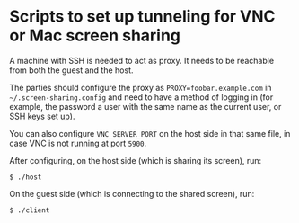 # Scripts to set up tunneling for VNC or Mac screen sharing

A machine with SSH is needed to act as proxy. It needs to be reachable
from both the guest and the host.

The parties should configure the proxy as `PROXY=foobar.example.com`
in `~/.screen-sharing.config` and need to have a method of logging in
(for example, the password a user with the same name as the current
user, or SSH keys set up).

You can also configure `VNC_SERVER_PORT` on the host side in that same
file, in case VNC is not running at port `5900`.

After configuring, on the host side (which is sharing its screen), run:

`$ ./host`

On the guest side (which is connecting to the shared screen), run:

`$ ./client`
